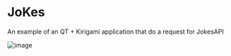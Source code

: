# JoKes

An example of an QT + Kirigami application that do a request for JokesAPI

![image](https://github.com/DenysMb/JoKes/assets/33737137/ddbb0f68-6d63-444a-9005-77b78d1b4c7e)
